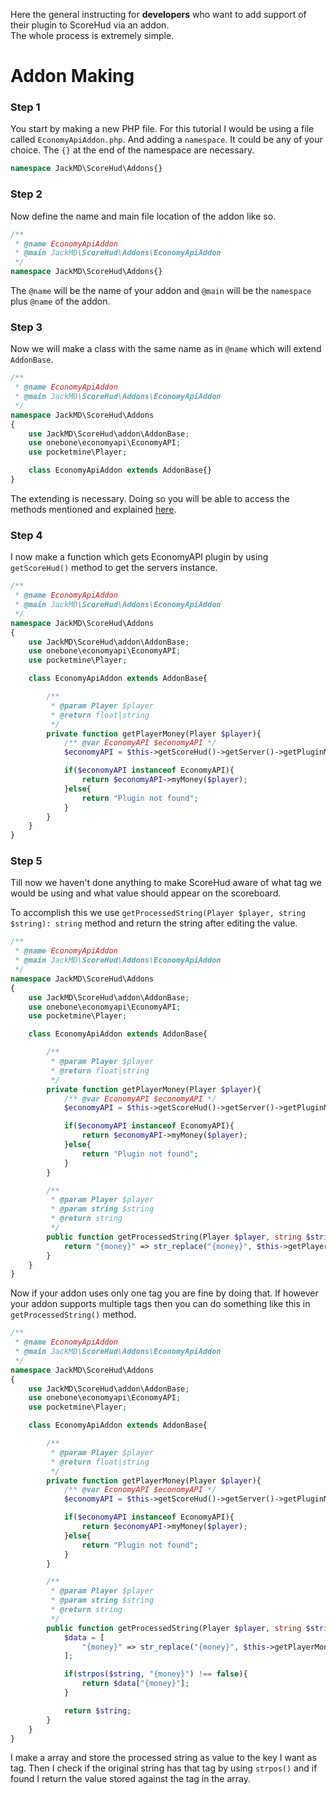 Here the general instructing for **developers** who want to add support of their plugin to ScoreHud via an addon. <br />
The whole process is extremely simple.

# Addon Making

### Step 1

You start by making a new PHP file. For this tutorial I would be using a file called `EconomyApiAddon.php`. And adding a `namespace`. It could be any of your choice. The `{}` at the end of the namespace are necessary.

```php
namespace JackMD\ScoreHud\Addons{}
```

### Step 2

Now define the name and main file location of the addon like so.

```php
/**
 * @name EconomyApiAddon
 * @main JackMD\ScoreHud\Addons\EconomyApiAddon
 */
namespace JackMD\ScoreHud\Addons{}
```

The `@name` will be the name of your addon and `@main` will be the `namespace` plus `@name` of the addon.

### Step 3

Now we will make a class with the same name as in `@name` which will extend `AddonBase`.

```php
/**
 * @name EconomyApiAddon
 * @main JackMD\ScoreHud\Addons\EconomyApiAddon
 */
namespace JackMD\ScoreHud\Addons
{
	use JackMD\ScoreHud\addon\AddonBase;
	use onebone\economyapi\EconomyAPI;
	use pocketmine\Player;

	class EconomyApiAddon extends AddonBase{}
}
```

The extending is necessary. Doing so you will be able to access the methods mentioned and explained [here]().

### Step 4

I now make a function which gets EconomyAPI plugin by using `getScoreHud()` method to get the servers instance.

```php
/**
 * @name EconomyApiAddon
 * @main JackMD\ScoreHud\Addons\EconomyApiAddon
 */
namespace JackMD\ScoreHud\Addons
{
	use JackMD\ScoreHud\addon\AddonBase;
	use onebone\economyapi\EconomyAPI;
	use pocketmine\Player;

	class EconomyApiAddon extends AddonBase{

		/**
		 * @param Player $player
		 * @return float|string
		 */
		private function getPlayerMoney(Player $player){
			/** @var EconomyAPI $economyAPI */
			$economyAPI = $this->getScoreHud()->getServer()->getPluginManager()->getPlugin("EconomyAPI");

			if($economyAPI instanceof EconomyAPI){
				return $economyAPI->myMoney($player);
			}else{
				return "Plugin not found";
			}
		}
	}
}
```

### Step 5

Till now we haven't done anything to make ScoreHud aware of what tag we would be using and what value should appear on the scoreboard.

To accomplish this we use `getProcessedString(Player $player, string $string): string` method and return the string after editing the value. 

```php
/**
 * @name EconomyApiAddon
 * @main JackMD\ScoreHud\Addons\EconomyApiAddon
 */
namespace JackMD\ScoreHud\Addons
{
	use JackMD\ScoreHud\addon\AddonBase;
	use onebone\economyapi\EconomyAPI;
	use pocketmine\Player;

	class EconomyApiAddon extends AddonBase{

		/**
		 * @param Player $player
		 * @return float|string
		 */
		private function getPlayerMoney(Player $player){
			/** @var EconomyAPI $economyAPI */
			$economyAPI = $this->getScoreHud()->getServer()->getPluginManager()->getPlugin("EconomyAPI");

			if($economyAPI instanceof EconomyAPI){
				return $economyAPI->myMoney($player);
			}else{
				return "Plugin not found";
			}
		}

		/**
		 * @param Player $player
		 * @param string $string
		 * @return string
		 */
		public function getProcessedString(Player $player, string $string): string{
			return "{money}" => str_replace("{money}", $this->getPlayerMoney($player), $string);
		}
	}
}
```

Now if your addon uses only one tag you are fine by doing that. If however your addon supports multiple tags then you can do something like this in `getProcessedString()` method.

```php
/**
 * @name EconomyApiAddon
 * @main JackMD\ScoreHud\Addons\EconomyApiAddon
 */
namespace JackMD\ScoreHud\Addons
{
	use JackMD\ScoreHud\addon\AddonBase;
	use onebone\economyapi\EconomyAPI;
	use pocketmine\Player;

	class EconomyApiAddon extends AddonBase{

		/**
		 * @param Player $player
		 * @return float|string
		 */
		private function getPlayerMoney(Player $player){
			/** @var EconomyAPI $economyAPI */
			$economyAPI = $this->getScoreHud()->getServer()->getPluginManager()->getPlugin("EconomyAPI");

			if($economyAPI instanceof EconomyAPI){
				return $economyAPI->myMoney($player);
			}else{
				return "Plugin not found";
			}
		}

		/**
		 * @param Player $player
		 * @param string $string
		 * @return string
		 */
		public function getProcessedString(Player $player, string $string): string{
			$data = [
				"{money}" => str_replace("{money}", $this->getPlayerMoney($player), $string)
			];

			if(strpos($string, "{money}") !== false){
				return $data["{money}"];
			}

			return $string;
		}
	}
}
```

I make a array and store the processed string as value to the key I want as tag. Then I check if the original string has that tag by using `strpos()` and if found I return the value stored against the tag in the array.